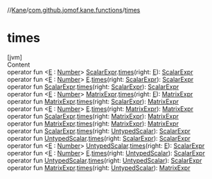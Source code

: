 //[Kane](../index.md)/[com.github.jomof.kane.functions](index.md)/[times](times.md)



# times  
[jvm]  
Content  
operator fun <[E](times.md) : [Number](https://kotlinlang.org/api/latest/jvm/stdlib/kotlin/-number/index.html)> [ScalarExpr](../com.github.jomof.kane/-scalar-expr/index.md).[times](times.md)(right: [E](times.md)): [ScalarExpr](../com.github.jomof.kane/-scalar-expr/index.md)  
operator fun <[E](times.md) : [Number](https://kotlinlang.org/api/latest/jvm/stdlib/kotlin/-number/index.html)> [E](times.md).[times](times.md)(right: [ScalarExpr](../com.github.jomof.kane/-scalar-expr/index.md)): [ScalarExpr](../com.github.jomof.kane/-scalar-expr/index.md)  
operator fun [ScalarExpr](../com.github.jomof.kane/-scalar-expr/index.md).[times](times.md)(right: [ScalarExpr](../com.github.jomof.kane/-scalar-expr/index.md)): [ScalarExpr](../com.github.jomof.kane/-scalar-expr/index.md)  
operator fun <[E](times.md) : [Number](https://kotlinlang.org/api/latest/jvm/stdlib/kotlin/-number/index.html)> [MatrixExpr](../com.github.jomof.kane/-matrix-expr/index.md).[times](times.md)(right: [E](times.md)): [MatrixExpr](../com.github.jomof.kane/-matrix-expr/index.md)  
operator fun [MatrixExpr](../com.github.jomof.kane/-matrix-expr/index.md).[times](times.md)(right: [ScalarExpr](../com.github.jomof.kane/-scalar-expr/index.md)): [MatrixExpr](../com.github.jomof.kane/-matrix-expr/index.md)  
operator fun <[E](times.md) : [Number](https://kotlinlang.org/api/latest/jvm/stdlib/kotlin/-number/index.html)> [E](times.md).[times](times.md)(right: [MatrixExpr](../com.github.jomof.kane/-matrix-expr/index.md)): [MatrixExpr](../com.github.jomof.kane/-matrix-expr/index.md)  
operator fun [ScalarExpr](../com.github.jomof.kane/-scalar-expr/index.md).[times](times.md)(right: [MatrixExpr](../com.github.jomof.kane/-matrix-expr/index.md)): [MatrixExpr](../com.github.jomof.kane/-matrix-expr/index.md)  
operator fun [MatrixExpr](../com.github.jomof.kane/-matrix-expr/index.md).[times](times.md)(right: [MatrixExpr](../com.github.jomof.kane/-matrix-expr/index.md)): [MatrixExpr](../com.github.jomof.kane/-matrix-expr/index.md)  
operator fun [ScalarExpr](../com.github.jomof.kane/-scalar-expr/index.md).[times](times.md)(right: [UntypedScalar](../com.github.jomof.kane/-untyped-scalar/index.md)): [ScalarExpr](../com.github.jomof.kane/-scalar-expr/index.md)  
operator fun [UntypedScalar](../com.github.jomof.kane/-untyped-scalar/index.md).[times](times.md)(right: [ScalarExpr](../com.github.jomof.kane/-scalar-expr/index.md)): [ScalarExpr](../com.github.jomof.kane/-scalar-expr/index.md)  
operator fun <[E](times.md) : [Number](https://kotlinlang.org/api/latest/jvm/stdlib/kotlin/-number/index.html)> [UntypedScalar](../com.github.jomof.kane/-untyped-scalar/index.md).[times](times.md)(right: [E](times.md)): [ScalarExpr](../com.github.jomof.kane/-scalar-expr/index.md)  
operator fun <[E](times.md) : [Number](https://kotlinlang.org/api/latest/jvm/stdlib/kotlin/-number/index.html)> [E](times.md).[times](times.md)(right: [UntypedScalar](../com.github.jomof.kane/-untyped-scalar/index.md)): [ScalarExpr](../com.github.jomof.kane/-scalar-expr/index.md)  
operator fun [UntypedScalar](../com.github.jomof.kane/-untyped-scalar/index.md).[times](times.md)(right: [UntypedScalar](../com.github.jomof.kane/-untyped-scalar/index.md)): [ScalarExpr](../com.github.jomof.kane/-scalar-expr/index.md)  
operator fun [MatrixExpr](../com.github.jomof.kane/-matrix-expr/index.md).[times](times.md)(right: [UntypedScalar](../com.github.jomof.kane/-untyped-scalar/index.md)): [MatrixExpr](../com.github.jomof.kane/-matrix-expr/index.md)  



